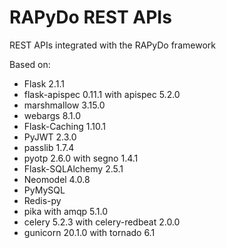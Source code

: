 # RAPyDo REST APIs

REST APIs integrated with the RAPyDo framework

Based on:

- Flask 2.1.1
- flask-apispec 0.11.1 with apispec 5.2.0
- marshmallow 3.15.0
- webargs 8.1.0
- Flask-Caching 1.10.1
- PyJWT 2.3.0
- passlib 1.7.4
- pyotp 2.6.0 with segno 1.4.1
- Flask-SQLAlchemy 2.5.1
- Neomodel 4.0.8
- PyMySQL
- Redis-py
- pika with amqp 5.1.0
- celery 5.2.3 with celery-redbeat 2.0.0
- gunicorn 20.1.0 with tornado 6.1
